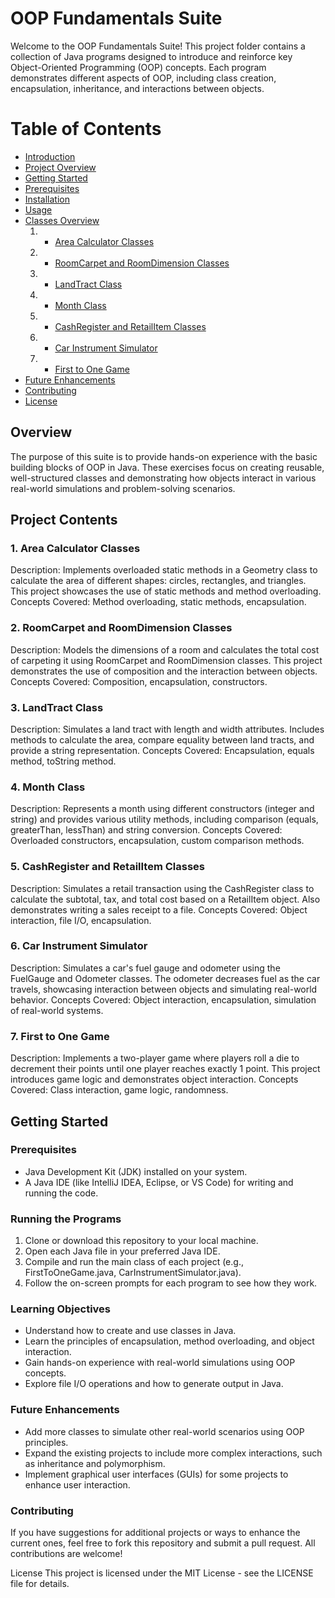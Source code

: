 # OOP Fundamentals Suite
Welcome to the OOP Fundamentals Suite! This project folder contains a collection of Java programs designed to introduce and reinforce key Object-Oriented Programming (OOP) concepts. Each program demonstrates different aspects of OOP, including class creation, encapsulation, inheritance, and interactions between objects.
# Table of Contents

* [Introduction](#introduction)
* [Project Overview](#project-overview)
* [Getting Started](#getting-started)
* [Prerequisites](#prerequisites)
* [Installation](#installation)
* [Usage](#usage)
* [Classes Overview](#classes-overview)
    1. - [Area Calculator Classes](#area-calculator-classes)
    2. - [RoomCarpet and RoomDimension Classes](#roomcarpet-and-roomdimension-classes)
    3. - [LandTract Class](#landtract-class)
    4. - [Month Class](#month-class)
    5. - [CashRegister and RetailItem Classes](#cashregister-and-retailitem-classes)
    6. - [Car Instrument Simulator](#car-instrument-simulator)
    7. - [First to One Game](#first-to-one-game)
* [Future Enhancements](#future-enhancements)
* [Contributing](#contributing)
* [License](#license)

## Overview
The purpose of this suite is to provide hands-on experience with the basic building blocks of OOP in Java. These exercises focus on creating reusable, well-structured classes and demonstrating how objects interact in various real-world simulations and problem-solving scenarios.

## Project Contents
### 1. Area Calculator Classes
Description: Implements overloaded static methods in a Geometry class to calculate the area of different shapes: circles, rectangles, and triangles. This project showcases the use of static methods and method overloading.
Concepts Covered: Method overloading, static methods, encapsulation.
### 2. RoomCarpet and RoomDimension Classes
Description: Models the dimensions of a room and calculates the total cost of carpeting it using RoomCarpet and RoomDimension classes. This project demonstrates the use of composition and the interaction between objects.
Concepts Covered: Composition, encapsulation, constructors.
### 3. LandTract Class
Description: Simulates a land tract with length and width attributes. Includes methods to calculate the area, compare equality between land tracts, and provide a string representation.
Concepts Covered: Encapsulation, equals method, toString method.
### 4. Month Class
Description: Represents a month using different constructors (integer and string) and provides various utility methods, including comparison (equals, greaterThan, lessThan) and string conversion.
Concepts Covered: Overloaded constructors, encapsulation, custom comparison methods.
### 5. CashRegister and RetailItem Classes
Description: Simulates a retail transaction using the CashRegister class to calculate the subtotal, tax, and total cost based on a RetailItem object. Also demonstrates writing a sales receipt to a file.
Concepts Covered: Object interaction, file I/O, encapsulation.
### 6. Car Instrument Simulator
Description: Simulates a car's fuel gauge and odometer using the FuelGauge and Odometer classes. The odometer decreases fuel as the car travels, showcasing interaction between objects and simulating real-world behavior.
Concepts Covered: Object interaction, encapsulation, simulation of real-world systems.
### 7. First to One Game
Description: Implements a two-player game where players roll a die to decrement their points until one player reaches exactly 1 point. This project introduces game logic and demonstrates object interaction.
Concepts Covered: Class interaction, game logic, randomness.
## Getting Started
### Prerequisites
* Java Development Kit (JDK) installed on your system.
* A Java IDE (like IntelliJ IDEA, Eclipse, or VS Code) for writing and running the code.
### Running the Programs
1. Clone or download this repository to your local machine.
2. Open each Java file in your preferred Java IDE.
3. Compile and run the main class of each project (e.g., FirstToOneGame.java, CarInstrumentSimulator.java).
4. Follow the on-screen prompts for each program to see how they work.
### Learning Objectives
* Understand how to create and use classes in Java.
* Learn the principles of encapsulation, method overloading, and object interaction.
* Gain hands-on experience with real-world simulations using OOP concepts.
* Explore file I/O operations and how to generate output in Java.
### Future Enhancements
* Add more classes to simulate other real-world scenarios using OOP principles.
* Expand the existing projects to include more complex interactions, such as inheritance and polymorphism.
* Implement graphical user interfaces (GUIs) for some projects to enhance user interaction.
### Contributing
If you have suggestions for additional projects or ways to enhance the current ones, feel free to fork this repository and submit a pull request. All contributions are welcome!

License
This project is licensed under the MIT License - see the LICENSE file for details.
